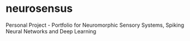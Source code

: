 # neurosensus
Personal Project - Portfolio for Neuromorphic Sensory Systems, Spiking Neural Networks and Deep Learning
